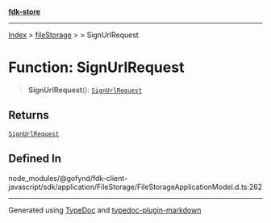 [**fdk-store**](../../../README.md)
***

[Index](../../../API.md) > [fileStorage](../../README.md) > [<internal>](../README.md) > SignUrlRequest

# Function: SignUrlRequest

> **SignUrlRequest**(): [`SignUrlRequest`](../type-aliases/type-alias.SignUrlRequest.md)

## Returns

[`SignUrlRequest`](../type-aliases/type-alias.SignUrlRequest.md)

## Defined In

node\_modules/@gofynd/fdk-client-javascript/sdk/application/FileStorage/FileStorageApplicationModel.d.ts:262

***
Generated using [TypeDoc](https://typedoc.org/) and [typedoc-plugin-markdown](https://www.npmjs.com/package/typedoc-plugin-markdown)
